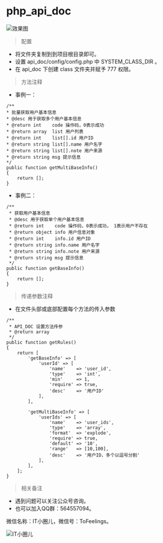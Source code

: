 # php_api_doc

![效果图](https://ntaste.github.io/image/api_doc.gif)

> 配置

- 将文件夹复制到到项目根目录即可。
- 设置 api_doc/config/config.php 中 SYSTEM_CLASS_DIR 。
- 在 api_doc 下创建 class 文件夹并赋予 777 权限。

> 方法注释

- 事例一：
```
/**
* 批量获取用户基本信息
* @desc 用于获取多个用户基本信息
* @return int    code 操作码，0表示成功
* @return array  list 用户列表
* @return int    list[].id 用户ID
* @return string list[].name 用户名字
* @return string list[].note 用户来源
* @return string msg 提示信息
*/
public function getMultiBaseInfo()
{
    return [];
}
```
- 事例二：
```
/**
 * 获取用户基本信息
 * @desc 用于获取单个用户基本信息
 * @return int    code 操作码，0表示成功， 1表示用户不存在
 * @return object info 用户信息对象
 * @return int    info.id 用户ID
 * @return string info.name 用户名字
 * @return string info.note 用户来源
 * @return string msg 提示信息
 */
public function getBaseInfo()
{
    return [];
}
```

> 传递参数注释

- 在文件头部或底部配置每个方法的传入参数

```
/**
 * API_DOC 设置方法传参
 * @return array
 */
public function getRules()
{
    return [
        'getBaseInfo' => [
            'userId' => [
                'name'    => 'user_id',
                'type'    => 'int',
                'min'     => 1,
                'require' => true,
                'desc'    => '用户ID'
            ],
        ],

        'getMultiBaseInfo' => [
            'userIds' => [
                'name'    => 'user_ids',
                'type'    => 'array',
                'format'  => 'explode',
                'require' => true,
                'default' => '10',
                'range'   => [10,100],
                'desc'    => '用户ID，多个以逗号分割'
            ],
        ],
    ];
}
```


> 相关备注

- 遇到问题可以关注公众号咨询。
- 也可以加入QQ群：564557094。

微信名称：IT小圈儿，微信号：ToFeelings。

![IT小圈儿](https://ntaste.github.io/image/qr.jpg)
